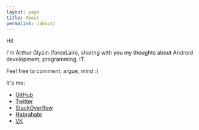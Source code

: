```yaml
---
layout: page
title: About
permalink: /about/
---
```


Hi!

I'm Arthur Glyzin (forceLain), sharing with you my thoughts about Android development, programming, IT.

Feel free to comment, argue, mind :)

It's me:

 - [GitHub](https://github.com/forceLain)
 - [Twitter](https://twitter.com/forcelain)
 - [StackOverflow](https://stackoverflow.com/users/1000975/forcelain)
 - [Habrahabr](https://habrahabr.ru/users/forcelain/)
 - [VK](https://vk.com/glyzinak)